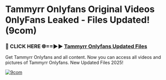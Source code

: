 # Tammyrr Onlyfans Original Videos 0nlyFans Leaked - Files Updated! (9com)

<h3>🔴 CLICK HERE 🌐==►► <a href="https://tinyurl.com/ms9xzufz" rel="nofollow">Tammyrr Onlyfans Updated Files</a></h3>

Get Tammyrr Onlyfans and all content. Now you can access all videos and pictures of Tammyrr Onlyfans. New Updated Files 2025!

[![9com](https://i.imgur.com/ppqm5kG.gif)](https://tinyurl.com/ms9xzufz)
